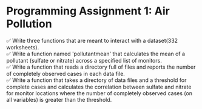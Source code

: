 # Programming Assignment 1: Air Pollution

:white_check_mark: Write three functions that are meant to interact with a dataset(332 worksheets).<br>
:white_check_mark: Write a function named 'pollutantmean' that calculates the mean of a pollutant (sulfate or nitrate) across a specified list of monitors.<br>
:white_check_mark: Write a function that reads a directory full of files and reports the number of completely observed cases in each data file.<br>
:white_check_mark: Write a function that takes a directory of data files and a threshold for complete cases and calculates the correlation between sulfate and nitrate for monitor locations where the number of completely observed cases (on all variables) is greater than the threshold. <br>
